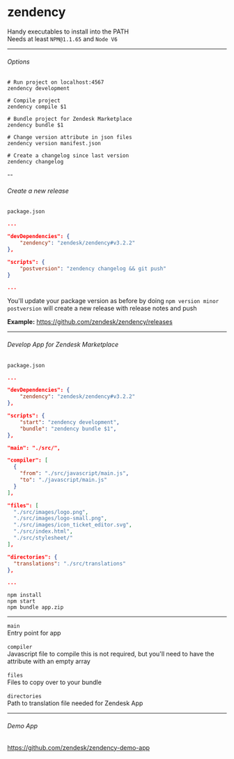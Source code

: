 # zendency
Handy executables to install into the PATH<br>
Needs at least `NPM@1.1.65` and `Node V6`<br>


---

###### Options

```shell
# Run project on localhost:4567 
zendency development

# Compile project
zendency compile $1

# Bundle project for Zendesk Marketplace
zendency bundle $1

# Change version attribute in json files
zendency version manifest.json

# Create a changelog since last version
zendency changelog
```

--

###### Create a new release

`package.json`
```json
...

"devDependencies": {
    "zendency": "zendesk/zendency#v3.2.2"
},

"scripts": {
    "postversion": "zendency changelog && git push"
}

...
```


You'll update your package version as before by doing `npm version minor`<br>
`postversion` will create a new release with release notes and push

**Example:** https://github.com/zendesk/zendency/releases

---

###### Develop App for Zendesk Marketplace

`package.json`
```json
...

"devDependencies": {
    "zendency": "zendesk/zendency#v3.2.2"
},

"scripts": {
    "start": "zendency development",
    "bundle": "zendency bundle $1",
},

"main": "./src/",

"compiler": [
  {
    "from": "./src/javascript/main.js",
    "to": "./javascript/main.js"
  }
],

"files": [
  "./src/images/logo.png",
  "./src/images/logo-small.png",
  "./src/images/icon_ticket_editor.svg",
  "./src/index.html",
  "./src/stylesheet/"
],

"directories": {
  "translations": "./src/translations"
},

...
```

```Shell
npm install
npm start
npm bundle app.zip
```

---

`main`<br>
Entry point for app<br>
<br>
`compiler`<br>
Javascript file to compile this is not required, but you'll need to have the attribute with an empty array<br>
<br>
`files`<br>
Files to copy over to your bundle<br>
<br>
`directories`<br>
Path to translation file needed for Zendesk App

---

###### Demo App

https://github.com/zendesk/zendency-demo-app
